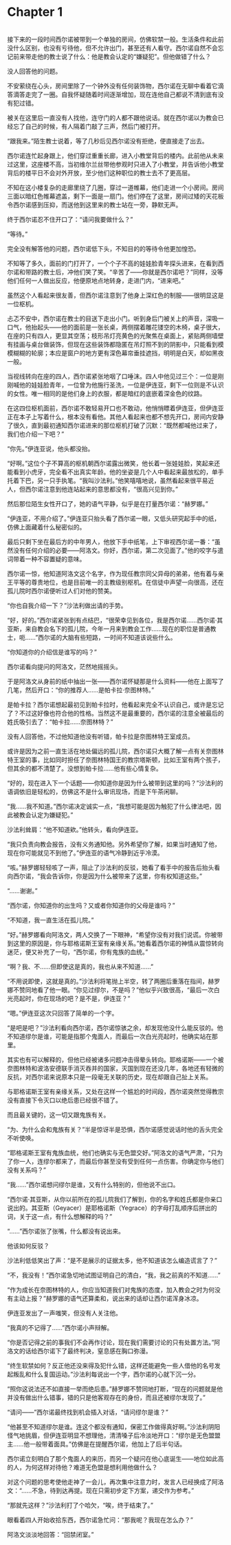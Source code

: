 # Chapter 1

<br>
接下来的一段时间西尔诺被带到一个单独的房间，仿佛软禁一般。生活条件和此前没什么区别，也没有亏待他，但不允许出门，甚至还有人看守。西尔诺自然不会忘记前来带走他的教士说了什么：他是教会认定的“嫌疑犯”。但他做错了什么？

没人回答他的问题。

不安萦绕在心头，房间里除了一个钟外没有任何装饰物，西尔诺在无聊中看着它滴答滴答走完了一圈。自我怀疑随着时间逐渐增加，现在连他自己都说不清到底有没有犯过错。

被关在这里后一直没有人找他，连守门的人都不跟他说话。就在西尔诺以为教会已经忘了自己的时候，有人隔着门敲了三声，然后门被打开。

“跟我来。”陌生教士说着，等了几秒后见西尔诺没有拒绝，便直接走了出去。

西尔诺连忙起身跟上，他们穿过重重长廊，进入小教堂背后的楼内。此前他从未来过这里，这座楼不高，当初维尔兰丝带他参观时只进入了小教堂，并告诉他小教堂背后的楼平日不会对外开放，至少他们这种职位的教士去不了更高层。

不知在这小楼复杂的走廊里绕了几圈，穿过一道帷幕，他们走进一个小房间。房间三面以暗红色帷幕遮盖，剩下一面是一扇门。他们停在了这里，房间过矮的天花板令西尔诺感到压抑，而送他到这里来的教士站在一旁，静默无声。

终于西尔诺忍不住开口了：“请问我要做什么？”

“等待。”

完全没有解答他的问题，西尔诺低下头，不知目的的等待令他更加惶恐。

不知等了多久，面前的门打开了，一个个子不高的娃娃脸青年探头进来，在看到西尔诺和带路的教士后，冲他们笑了笑。“辛苦了——你就是西尔诺吧？”同样，没等他们任何一人做出反应，他便原地点地转身，走进门内，“进来吧。”

虽然这个人看起来很友善，但西尔诺注意到了他身上深红色的制服——很明显这是一位枢机。

忐忑不安中，西尔诺在教士的目送下走出小门。听到身后门被关上的声音，深吸一口气，他抬起头——他的面前是一张长桌，两侧摆着雕花镂空的木椅，桌子很大，在座的只有四人，更显其空荡；枝形吊灯亮黄色的光聚焦在桌面上，紧贴两侧墙壁有挂画与桌台做装饰，但现在这些装饰都隐匿在吊灯照不到的阴影中，只能看到模模糊糊的轮廓；本应是窗户的地方更有深色幕帘垂挂遮挡，明明是白天，却如黑夜一般。

当视线转向在座的四人，西尔诺紧张地咽了口唾沫。四人中他见过三个：一位是刚刚喊他的娃娃脸青年，一位曾为他施行圣洗，一位是伊连亚，剩下一位则是不认识的女性。唯一相同的是他们身上的衣服，都是暗红的底嵌着深金色的纹路。

在这四位枢机面前，西尔诺不敢轻易开口也不敢动，他悄悄瞟着伊连亚，但伊连亚正在本子上写着什么，根本没有看他。其他人看起来也都不想先开口，房间内安静了很久，直到最初通知西尔诺进来的那位枢机打破了沉默：“既然都喊他过来了，我们也介绍一下吧？”

“你先。”伊连亚说，他头都没抬。

“好啊。”这位个子不算高的枢机朝西尔诺露出微笑，他长着一张娃娃脸，笑起来还能看到小虎牙，完全看不出真实年龄。他的坐姿是几个人中看起来最放松的，单手托着下巴，另一只手执笔。“我叫沙法利。”他笑嘻嘻地说，虽然看起来很平易近人，但西尔诺注意到他连站起来的意思都没有，“很高兴见到你。”

然后那位陌生女性开口了，她的语气平静，似乎是在打量西尔诺：“赫罗娜。”

“伊连亚，不用介绍了。”伊连亚只抬头看了西尔诺一眼，又低头研究起手中的纸，仿佛上面藏着什么秘密似的。

最后只剩下坐在最后方的中年男人，他放下手中纸笔，上下审视西尔诺一番：“虽然没有任何介绍的必要——阿洛文。你好，西尔诺，第二次见面了。”他的咬字与遣词带着一种不容置疑的意味。

西尔诺一惊，他知道阿洛文这个名字，作为现任教宗同父异母的弟弟，他有着与亲王平等的尊贵地位，也是目前唯一的主教级别枢机。在信徒中声望一向很高，还在孤儿院时西尔诺便听过人们对他的赞美。

“你也自我介绍一下？”沙法利做出请的手势。

“好，好的。”西尔诺紧张到有点结巴，“很荣幸见到各位，我是西尔诺……西尔诺·其亚斯，来自教会名下的孤儿院，今年一月来到教会工作……现在的职位是普通教士，呃……”西尔诺的大脑有些短路，一时间不知道该说些什么。

“你知道你的介绍信是谁写的吗？”

西尔诺看向提问的阿洛文，茫然地摇摇头。

于是阿洛文从身前的纸中抽出一张——西尔诺怀疑那是什么资料——他在上面写了几笔，然后开口：“你的推荐人……是帕卡拉·奈图林特。”

是帕卡拉？西尔诺想起最初见到帕卡拉时，他看起来完全不认识自己，或许是忘记了？不过这好像也符合他的性格。当然这不是最重要的，西尔诺的注意全被最后的姓氏吸引去了：“帕卡拉……奈图林特？”

没有人回答他，不过他知道他没有听错，帕卡拉是奈图林特王室成员。

或许是因为之前一直生活在地处偏远的孤儿院，西尔诺只大概了解一点有关奈图林特王室的事，比如同时担任了奈图林特国王的教宗塔斯顿，比如王室有两个孩子，但其余的都不清楚了。没想到帕卡拉……他有些心情复杂。

“好的，现在进入下一个话题——你知道你是因为什么被带到这里的吗？”沙法利的语调依旧是轻松的，仿佛这不是什么审讯现场，而是下午茶闲聊。

“我……我不知道。”西尔诺决定诚实一点，“我想可能是因为触犯了什么律法吧，因此被教会认定为嫌疑犯。”

沙法利耸肩：“他不知道欸。”他转头，看向伊连亚。

“我只负责向教会报告，没有义务通知他。另外希望你了解，如果当时通知了他，现在你可能就见不到他了。”伊连亚的语气冷静到近乎冷漠。

“咳。”赫罗娜轻轻咳了一声，阻止了沙法利的反驳，她看了看手中的报告后抬头看向西尔诺，“我会告诉你，你是因为什么被带来了这里，你有权知道这些。”

“……谢谢。”

“西尔诺，你知道你的出生吗？又或者你知道你的父母是谁吗？”

“不知道，我一直生活在孤儿院。”

“好。”赫罗娜看向阿洛文，两人交换了一下眼神，“希望你没有对我们说谎。你被带到这里的原因是，你与耶格诺斯王室有亲缘关系。”她看着西尔诺的神情从震惊转向迷茫，便又补充了一句，“西尔诺，你有鬼族的血统。”

“啊？我、不……但即使这是真的，我也从来不知道……”

“不用说即使，这就是真的。”沙法利将笔抛上半空，转了两圈后重落在指间，赫罗娜不赞同地看了他一眼。“你见过缪尔，不是吗？”他似乎兴致很高，“最后一次白光亮起时，你在现场的吧？是不是，伊连亚？”

“嗯。”伊连亚这次只回答了简单的一个字。

“是吧是吧？”沙法利看向西尔诺，西尔诺惊骇之余，却发现他没什么能反驳的。他不知道缪尔是谁，可能是指那个鬼面人，而最后一次白光亮起时，他确实站在那里。

其实也有可以解释的，但他已经被诸多问题冲击得晕头转向。耶格诺斯——一个被奈图林特和波洛安德联手消灭吞并的国家，灭国到现在还没几年，各地还有轻微的反抗，对西尔诺来说原本只是一段毫无关联的历史，现在却跟自己扯上关系。

与耶格诺斯王室有亲缘关系，又处在这样一个尴尬的时间段，西尔诺突然觉得教宗没有直接下令灭口以绝后患已经很不错了。

而且最关键的，这一切又跟鬼族有关。

“为、为什么会和鬼族有关？”半是惊讶半是恐惧，西尔诺感觉说话时他的舌头完全不听使唤。

“耶格诺斯王室有鬼族血统，他们也确实与无色盟交好。”阿洛文的语气严肃，“只为了你一人，连缪尔都来了，而最后你甚至没有受到任何一点伤害。你确定你与他们没有关系吗？”

“我……”西尔诺想问缪尔是谁，又有什么特别的，但他说不出口。

“西尔诺·其亚斯，从你以前所在的孤儿院我们了解到，你的名字和姓氏都是你亲口说出的。其亚斯（Geyacer）是耶格诺斯（Yegrace）的字母打乱顺序后拼出的词，关于这一点，有什么想解释的吗？”

“……”西尔诺张了张嘴，什么都没有说出来。

他该如何反驳？

沙法利低低笑出了声：“是不是展示的证据太多，他不知道该怎么编造谎言了？”

“不，我没有！”西尔诺急切地试图证明自己的清白，“我，我之前真的不知道……”

“作为成长在奈图林特的人，你应当知道我们对鬼族的态度，加入教会之时为何没有主动上报？”赫罗娜的语气还算柔和，说出来的话却让西尔诺浑身冰凉。

伊连亚发出了一声嗤笑，但没有人关注他。

“我真的不记得了……”西尔诺小声辩解。

“你是否记得之前的事我们不会再作讨论，现在我们需要讨论的只有处置方法。”阿洛文的话给西尔诺下了最终判决，窒息感在胸口弥漫。

“终生软禁如何？反正他还没来得及犯什么错，这样还能避免一些人借他的名号发起叛乱和什么复国运动。”沙法利每说出一个字，西尔诺的心就下沉一分。

“照你这说法还不如直接一举而绝后患。”赫罗娜不赞同地打断，“现在的问题就是他并没有做出什么错事，错的只是他客观存在的身份，而且还被缪尔发现了。”

“请问——”西尔诺最终找到机会插入对话，“请问缪尔是谁？”

“他甚至不知道缪尔是谁。连这个都没有通知，保密工作做得真好啊。”沙法利阴阳怪气地挑眉，但伊连亚明显不想理他，清清嗓子后冷淡地开口：“缪尔是无色盟盟主……他一般带着面具。”仿佛是在提醒西尔诺，他加上了后半句话。

西尔诺立刻明白了那个鬼面人的来历，而另一个疑问在他心底诞生——地位如此高的人，为何这样对待他？难道无色盟是想利用他做什么？

对这个问题的思考使他走神了一会儿，再次集中注意力时，发言人已经换成了阿洛文：“……不急，待到达再提。现在只需初步定下方案，递交作为参考。”

“那就先这样？”沙法利打了个哈欠，“唉，终于结束了。”

眼看着四人开始收拾东西，西尔诺急忙问：“那我呢？我现在怎么办？”

阿洛文淡淡地回答：“回禁闭室。”
